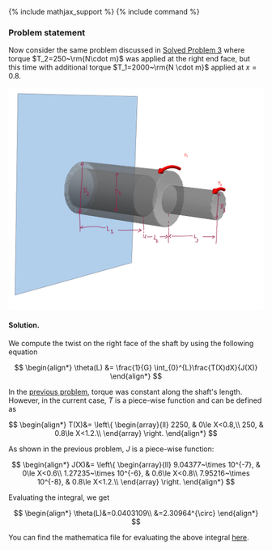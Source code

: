 {% include mathjax_support %}
{% include command %}



### Problem statement 

Now consider the same problem discussed in [Solved Problem 3](SP3.md) where torque $T_2=250~\rm{N\cdot m}$ was applied at the right end face, but this time with additional torque $T_1=2000~\rm{N \cdot m}$ applied at $x=0.8$.

![](Images/SP4.png)


#### Solution.

We compute the twist on the right face of the shaft by using the following equation

$$
\begin{align*}
\theta(L)
&=
\frac{1}{G}
\int_{0}^{L}\frac{T(X)dX}{J(X)}
\end{align*}
$$

In the [previous problem](SP3.md), torque was constant along the shaft's length. However, in the current case,  $T$ is a piece-wise function and can be defined as

$$
\begin{align*}
T(X)&=
\left\{
\begin{array}{ll}
2250, & 0\le X<0.8,\\
250, & 0.8\le X<1.2.\\
\end{array}
\right.
\end{align*}
$$

As shown in the previous problem, $J$ is a piece-wise function: 


$$
\begin{align*}
J(X)&=
\left\{
\begin{array}{ll}
9.04377~\times 10^{-7}, & 0\le X<0.6\\
1.27235~\times 10^{-6}, & 0.6\le X<0.8\\
7.95216~\times 10^{-8}, & 0.8\le X<1.2.\\ 
\end{array}
\right.
\end{align*}
$$

Evaluating the integral, we get

$$
\begin{align*}
\theta(L)&=0.0403109\\
&=2.30964^{\circ}
\end{align*}
$$

You can find the mathematica file for evaluating the above integral [here](./WFiles/SP4.nb).